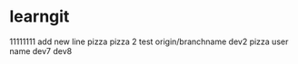 # learngit
11111111
add new line
pizza
pizza 2
test origin/branchname
dev2
pizza user name
dev7
dev8
